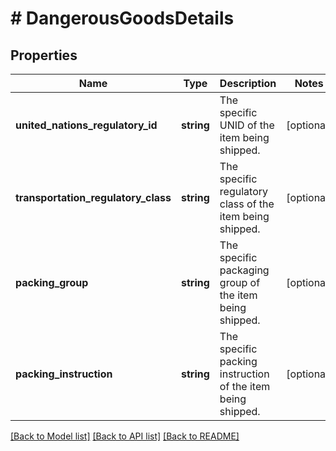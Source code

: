 # # DangerousGoodsDetails

## Properties

Name | Type | Description | Notes
------------ | ------------- | ------------- | -------------
**united_nations_regulatory_id** | **string** | The specific UNID of the item being shipped. | [optional]
**transportation_regulatory_class** | **string** | The specific regulatory class  of the item being shipped. | [optional]
**packing_group** | **string** | The specific packaging group of the item being shipped. | [optional]
**packing_instruction** | **string** | The specific packing instruction of the item being shipped. | [optional]

[[Back to Model list]](../../README.md#models) [[Back to API list]](../../README.md#endpoints) [[Back to README]](../../README.md)
